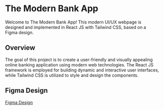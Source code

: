 # The Modern Bank App

Welcome to The Modern Bank App! This modern UI/UX webpage is designed and implemented in React JS with Tailwind CSS, based on a Figma design.

## Overview

The goal of this project is to create a user-friendly and visually appealing online banking application using modern web technologies. The React JS framework is employed for building dynamic and interactive user interfaces, while Tailwind CSS is utilized to style and design the components.

## Figma Design

[Figma Design](https://www.figma.com/file/bUGIPys15E78w9bs1l4tgS/HooBank?type=design&node-id=310-485&mode=design)
